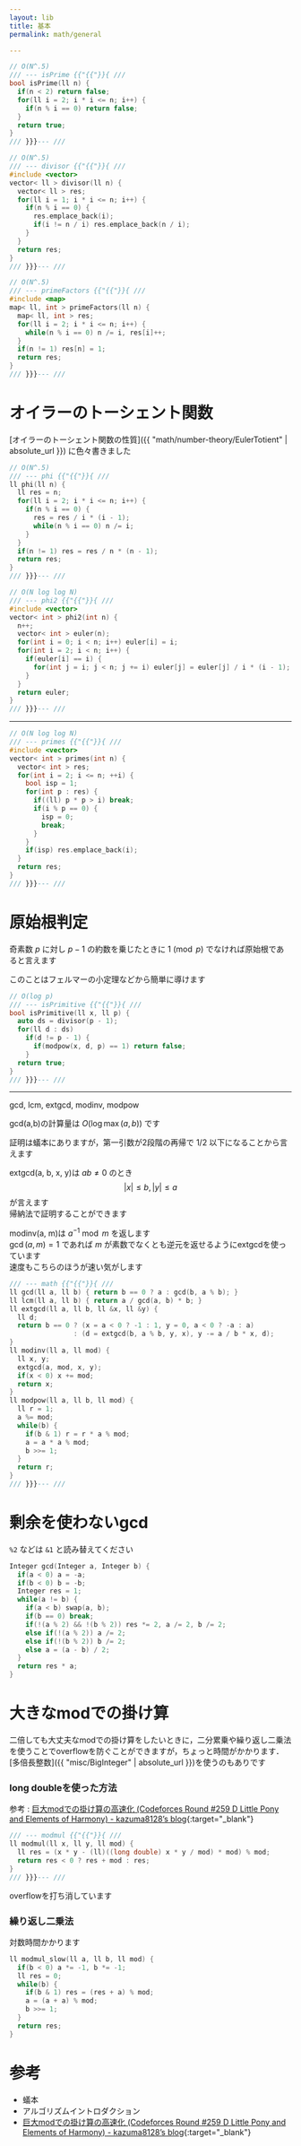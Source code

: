 ```yaml
---
layout: lib
title: 基本
permalink: math/general

---
```




```cpp
// O(N^.5)
/// --- isPrime {{"{{"}}{ ///
bool isPrime(ll n) {
  if(n < 2) return false;
  for(ll i = 2; i * i <= n; i++) {
    if(n % i == 0) return false;
  }
  return true;
}
/// }}}--- ///
```



```cpp
// O(N^.5)
/// --- divisor {{"{{"}}{ ///
#include <vector>
vector< ll > divisor(ll n) {
  vector< ll > res;
  for(ll i = 1; i * i <= n; i++) {
    if(n % i == 0) {
      res.emplace_back(i);
      if(i != n / i) res.emplace_back(n / i);
    }
  }
  return res;
}
/// }}}--- ///
```



```cpp
// O(N^.5)
/// --- primeFactors {{"{{"}}{ ///
#include <map>
map< ll, int > primeFactors(ll n) {
  map< ll, int > res;
  for(ll i = 2; i * i <= n; i++) {
    while(n % i == 0) n /= i, res[i]++;
  }
  if(n != 1) res[n] = 1;
  return res;
}
/// }}}--- ///
```


# オイラーのトーシェント関数

[オイラーのトーシェント関数の性質]({{ "math/number-theory/EulerTotient" | absolute_url }}) に色々書きました


```cpp
// O(N^.5)
/// --- phi {{"{{"}}{ ///
ll phi(ll n) {
  ll res = n;
  for(ll i = 2; i * i <= n; i++) {
    if(n % i == 0) {
      res = res / i * (i - 1);
      while(n % i == 0) n /= i;
    }
  }
  if(n != 1) res = res / n * (n - 1);
  return res;
}
/// }}}--- ///
```



```cpp
// O(N log log N)
/// --- phi2 {{"{{"}}{ ///
#include <vector>
vector< int > phi2(int n) {
  n++;
  vector< int > euler(n);
  for(int i = 0; i < n; i++) euler[i] = i;
  for(int i = 2; i < n; i++) {
    if(euler[i] == i) {
      for(int j = i; j < n; j += i) euler[j] = euler[j] / i * (i - 1);
    }
  }
  return euler;
}
/// }}}--- ///
```


---


```cpp
// O(N log log N)
/// --- primes {{"{{"}}{ ///
#include <vector>
vector< int > primes(int n) {
  vector< int > res;
  for(int i = 2; i <= n; ++i) {
    bool isp = 1;
    for(int p : res) {
      if((ll) p * p > i) break;
      if(i % p == 0) {
        isp = 0;
        break;
      }
    }
    if(isp) res.emplace_back(i);
  }
  return res;
}
/// }}}--- ///
```


# 原始根判定

奇素数 $p$ に対し $p-1$ の約数を乗じたときに $1 \pmod p$ でなければ原始根であると言えます

このことはフェルマーの小定理などから簡単に導けます


```cpp
// O(log p)
/// --- isPrimitive {{"{{"}}{ ///
bool isPrimitive(ll x, ll p) {
  auto ds = divisor(p - 1);
  for(ll d : ds)
    if(d != p - 1) {
      if(modpow(x, d, p) == 1) return false;
    }
  return true;
}
/// }}}--- ///
```


---

gcd, lcm, extgcd, modinv, modpow

gcd(a,b)の計算量は $O(\log \max(a, b))$ です

証明は蟻本にありますが，第一引数が2段階の再帰で $1/2$ 以下になることから言えます

extgcd(a, b, x, y)は $ab \not= 0$ のとき $$|x| \leq b, |y| \leq a$$ が言えます  
帰納法で証明することができます

modinv(a, m)は $a^{-1} \bmod m$ を返します  
$\gcd(a, m) = 1$ であれば $m$ が素数でなくとも逆元を返せるようにextgcdを使っています  
速度もこちらのほうが速い気がします


```cpp
/// --- math {{"{{"}}{ ///
ll gcd(ll a, ll b) { return b == 0 ? a : gcd(b, a % b); }
ll lcm(ll a, ll b) { return a / gcd(a, b) * b; }
ll extgcd(ll a, ll b, ll &x, ll &y) {
  ll d;
  return b == 0 ? (x = a < 0 ? -1 : 1, y = 0, a < 0 ? -a : a)
                : (d = extgcd(b, a % b, y, x), y -= a / b * x, d);
}
ll modinv(ll a, ll mod) {
  ll x, y;
  extgcd(a, mod, x, y);
  if(x < 0) x += mod;
  return x;
}
ll modpow(ll a, ll b, ll mod) {
  ll r = 1;
  a %= mod;
  while(b) {
    if(b & 1) r = r * a % mod;
    a = a * a % mod;
    b >>= 1;
  }
  return r;
}
/// }}}--- ///
```


# 剰余を使わないgcd

`%2` などは `&1` と読み替えてください

```cpp
Integer gcd(Integer a, Integer b) {
  if(a < 0) a = -a;
  if(b < 0) b = -b;
  Integer res = 1;
  while(a != b) {
    if(a < b) swap(a, b);
    if(b == 0) break;
    if(!(a % 2) && !(b % 2)) res *= 2, a /= 2, b /= 2;
    else if(!(a % 2)) a /= 2;
    else if(!(b % 2)) b /= 2;
    else a = (a - b) / 2;
  }
  return res * a;
}
```

# 大きなmodでの掛け算

二倍しても大丈夫なmodでの掛け算をしたいときに，二分累乗や繰り返し二乗法を使うことでoverflowを防ぐことができますが，ちょっと時間がかかります．[多倍長整数]({{ "misc/BigInteger" | absolute_url }})を使うのもありです

### long doubleを使った方法

参考 : [巨大modでの掛け算の高速化 (Codeforces Round #259 D Little Pony and Elements of Harmony) - kazuma8128’s blog](http://kazuma8128.hatenablog.com/entry/2018/06/04/144254){:target="_blank"}<!--_-->


```cpp
/// --- modmul {{"{{"}}{ ///
ll modmul(ll x, ll y, ll mod) {
  ll res = (x * y - (ll)((long double) x * y / mod) * mod) % mod;
  return res < 0 ? res + mod : res;
}
/// }}}--- ///
```


overflowを打ち消しています

### 繰り返し二乗法

対数時間かかります

```cpp
ll modmul_slow(ll a, ll b, ll mod) {
  if(b < 0) a *= -1, b *= -1;
  ll res = 0;
  while(b) {
    if(b & 1) res = (res + a) % mod;
    a = (a + a) % mod;
    b >>= 1;
  }
  return res;
}
```

# 参考

* 蟻本
* アルゴリズムイントロダクション
* [巨大modでの掛け算の高速化 (Codeforces Round #259 D Little Pony and Elements of Harmony) - kazuma8128’s blog](http://kazuma8128.hatenablog.com/entry/2018/06/04/144254){:target="_blank"}<!--_-->
